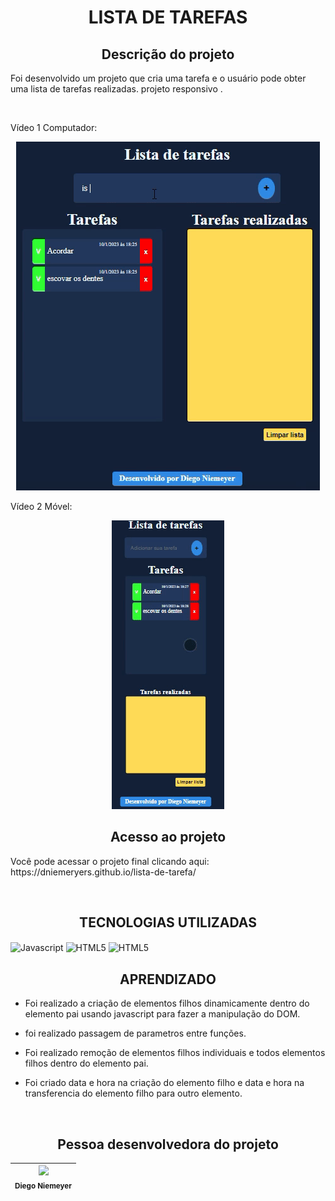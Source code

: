 <h1 align="center"> LISTA DE TAREFAS </h1>

<h2 align="center">Descrição do projeto </h2>
<p>Foi desenvolvido um projeto que cria uma tarefa e o usuário pode obter uma lista de tarefas realizadas. projeto responsivo .</p>

<br>

<p>Vídeo 1 Computador: </p>
<p align="center"> <img src="img/pc.gif">


<p>Vídeo 2 Móvel: </p>
<p align="center"> <img src="img/mobile.gif">



<br>

<h2 align="center"> Acesso ao projeto </h2>
<p> Você pode acessar o projeto final clicando aqui: https://dniemeryers.github.io/lista-de-tarefa/ </p>
<br>
<h2 align="center"> TECNOLOGIAS UTILIZADAS</h2>

<p align="esquerda">

<img align="center" src="https://raw.githubusercontent.com/danielcranney/readme-generator/main/public/icons/skills/javascript-colored.svg" height="50" width="50" alt="Javascript"/>

<img align="center" src="https://raw.githubusercontent.com/danielcranney/readme-generator/main/public/icons/skills/html5-colored.svg" height="50" width="50" alt="HTML5"/>

<img align="center" src="https://raw.githubusercontent.com/danielcranney/readme-generator/main/public/icons/skills/css3-colored.svg" height="50" width="50" alt="HTML5"/>

</p>

<h2 align="center"> APRENDIZADO </h2>

- Foi realizado a criação de elementos filhos dinamicamente dentro do elemento pai usando javascript para fazer a manipulação do DOM.

- foi realizado passagem de parametros entre funções.

- Foi realizado remoção de elementos filhos individuais e todos elementos filhos dentro do elemento pai.

- Foi criado data e hora na criação do elemento filho e data e hora na transferencia do elemento filho para outro elemento.


<br>
<h2 align="center"> Pessoa desenvolvedora do projeto </h2>


| <img src="https://avatars.githubusercontent.com/u/102764313?s=400&u=047422d2a39301a63cf43bd6e961046c7ae76e0e&v=4" width=115><br><sub>Diego Niemeyer</sub> |
| :---: |
 
